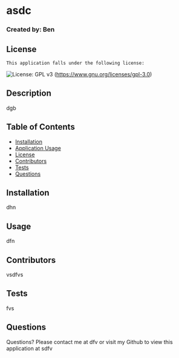 # asdc
  ### Created by: Ben

  ## License
    This application falls under the following license:
![License: GPL v3](https://img.shields.io/badge/License-GPLv3-blue.svg)
(https://www.gnu.org/licenses/gpl-3.0)
  

  ## Description
  dgb

  ## Table of Contents
  - [Installation](#installation)
  - [Application Usage](#usage)
  - [License](#license)
  - [Contributors](#contributors)
  - [Tests](#tests)
  - [Questions](#questions)

  ## Installation
  dhn

  ## Usage
  dfn

  ## Contributors
  vsdfvs

  ## Tests
  fvs

  ## Questions
  Questions? Please contact me at dfv or visit my Github to view this application at sdfv
